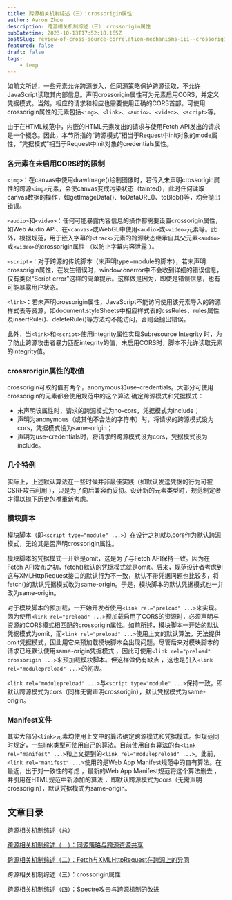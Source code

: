 ```yaml
---
title: 跨源相关机制综述（三）：crossorigin属性
author: Aaron Zhou
description: 跨源相关机制综述（三）：crossorigin属性
pubDatetime: 2023-10-13T17:52:18.165Z
postSlug: review-of-cross-source-correlation-mechanisms-iii--crossorigin-attributes
featured: false
draft: false
tags:
    - temp
---
```

如前文所述，一些元素允许跨源嵌入，但同源策略保护跨源读取，不允许JavaScript读取其内部信息。声明crossorigin属性可为元素启用CORS，并定义凭据模式。当然，相应的请求和相应也需要使用正确的CORS首部。可使用crossorigin属性的元素包括`<img>`、`<link>`、`<audio>`、`<video>`、`<script>`等。

由于在HTML规范中，内嵌的HTML元素发出的请求与使用Fetch API发出的请求是一个概念。因此，本节所指的“跨源模式”相当于Request中init对象的mode属性，“凭据模式”相当于Request中init对象的credentials属性。

### 各元素在未启用CORS时的限制

`<img>`：在canvas中使用drawImage()绘制图像时，若传入未声明crossorigin属性的跨源`<img>`元素，会使canvas变成污染状态（tainted），此时任何读取canvas数据的操作，如getImageData()、toDataURL()、toBlob()等，均会抛出错误。

`<audio>`和`<video>`：任何可能暴露内容信息的操作都需要设置crossorigin属性，如Web Audio API、在`<canvas>`或WebGL中使用`<audio>`或`<video>`元素等。此外，根据规范，用于嵌入字幕的`<track>`元素的跨源状态继承自其父元素`<audio>`或`<video>`的crossorigin属性 （以防止字幕内容泄露 ）。

`<script>`：对于跨源的传统脚本（未声明type=module的脚本），若未声明crossorigin属性，在发生错误时，window.onerror中不会收到详细的错误信息，仅有类似“Script error”这样的简单提示。这样做是因为，即使是错误信息，也有可能暴露用户状态。

`<link>`：若未声明crossorigin属性，JavaScript不能访问使用该元素导入的跨源样式表等资源，如document.styleSheets中相应样式表的cssRules、rules属性及insertRule()、deleteRule()等方法均不能访问，否则会抛出错误。

此外，当`<link>`和`<script>`使用integrity属性实现Subresource Integrity 时，为了防止跨源攻击者暴力匹配integrity的值，未启用CORS时，脚本不允许读取元素的integrity值。

### crossrorigin属性的取值

crossorigin可取的值有两个，anonymous和use-credentials。大部分可使用crossorigin的元素都会使用规范中的这个算法 确定跨源模式和凭据模式：

- 未声明该属性时，请求的跨源模式为no-cors，凭据模式为include；
- 声明为anonymous（或其他不合法的字符串）时，将请求的跨源模式设为cors，凭据模式设为same-origin；
- 声明为use-credentials时，将请求的跨源模式设为cors，凭据模式设为include。

### 几个特例

实际上，上述默认算法在一些时候并非最佳实践（如默认发送凭据的行为可被CSRF攻击利用 ），只是为了向后兼容而妥协。设计新的元素类型时，规范制定者才得以抛下历史包袱重新考虑。

### 模块脚本

模块脚本（即`<script type="module" ...>`）在设计之初就以cors作为默认跨源模式，无论其是否声明crossorigin属性。

模块脚本的凭据模式一开始是omit，这是为了与Fetch API保持一致。因为在Fetch API发布之初，fetch()默认的凭据模式就是omit。后来，规范设计者考虑到这与XMLHttpRequest接口的默认行为不一致，默认不带凭据问题也比较多，将fetch()的默认凭据模式改为same-origin。于是，模块脚本的默认凭据模式也一并改为same-origin。

对于模块脚本的预加载，一开始开发者使用`<link rel="preload" ...>`来实现。因为使用`<link rel="preload" ...>`预加载启用了CORS的资源时，必须声明与资源的CORS模式相匹配的crossorigin属性。如前所述，模块脚本一开始的默认凭据模式为omit，而`<link rel="preload" ...>`使用上文的默认算法，无法提供omit凭据模式，因此用它来预加载模块脚本会出现问题。尽管后来对模块脚本的请求已经默认使用same-origin凭据模式 ，因此可使用`<link rel="preload" crossorigin ...>`来预加载模块脚本。但这样做仍有缺点 ，这也是引入`<link rel="modulepreload" ...>`的初衷。

`<link rel="modulepreload" ...>`与`<script type="module" ...>`保持一致，即默认跨源模式为cors（同样无需声明crossorigin），默认凭据模式为same-origin。

### Manifest文件

其实大部分`<link>`元素均使用上文中的算法确定跨源模式和凭据模式。但规范同时规定，一些link类型可使用自己的算法。目前使用自有算法的有`<link rel="manifest" ...>`和上文提到的`<link rel="modulepreload" ...>`。此前，`<link rel="manifest" ...>`使用的是Web App Manifest规范中的自有算法。在最近，出于对一致性的考虑 ，最新的Web App Manifest规范将这个算法删去 ，并引用在HTML规范中新添加的算法 ，即默认跨源模式为cors（无需声明crossorigin），默认凭据模式为same-origin。

## 文章目录

[跨源相关机制综述（总）](https://zhuanlan.zhihu.com/p/345005106)

[跨源相关机制综述（一）：同源策略与跨源资源共享](https://zhuanlan.zhihu.com/p/345012141)

[跨源相关机制综述（二）：Fetch与XMLHttpRequest在跨源上的异同](https://zhuanlan.zhihu.com/p/345019873)

跨源相关机制综述（三）：crossorigin属性

跨源相关机制综述（四）：Spectre攻击与跨源机制的改进
